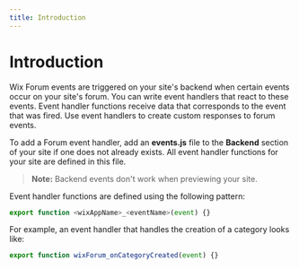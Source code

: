 ```yaml
---
title: Introduction
---
```


# Introduction

Wix Forum events are triggered on your site's backend when certain events occur on your site's forum.
You can write event handlers that react to these events. Event handler functions receive data
that corresponds to the event that was fired. Use event handlers to create custom responses
to forum events. 

To add a Forum event handler, add an **events.js** file to the **Backend** section of your site
if one does not already exists. All event handler functions for your site are defined in this
file. 

> **Note:** Backend events don't work when previewing your site.

Event handler functions are defined using the following pattern:
```javascript
export function <wixAppName>_<eventName>(event) {}
```

For example, an event handler that handles the creation of a category looks like:
```javascript
export function wixForum_onCategoryCreated(event) {}
```
